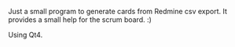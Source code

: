 Just a small program to generate cards from
Redmine csv export. 
It provides a small help for the scrum board. :)

Using Qt4.


